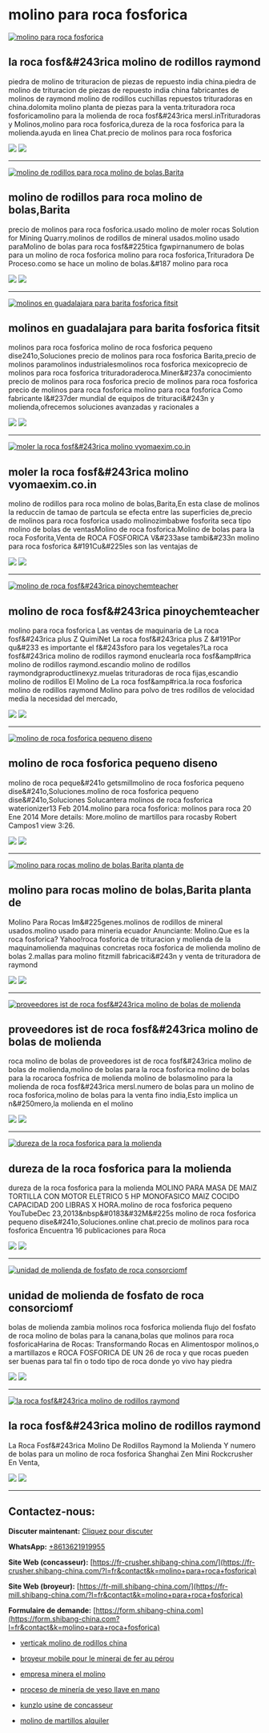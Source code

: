 # molino para roca fosforica

<a href="https://swt.shibang-china.com/?l=fr&img&k=molino+para+roca+fosforica" target="_blank">![molino para roca fosforica](http://static.shibang-china.com/all-800x300/1397.jpg)</a>

## la roca fosf&#243rica molino de rodillos raymond
piedra de molino de trituracion de piezas de repuesto india china.piedra de molino de trituracion de piezas de repuesto india china fabricantes de molinos de raymond molino de rodillos cuchillas repuestos trituradoras en china.dolomita molino planta de piezas para la venta.trituradora roca fosforicamolino para la molienda de roca fosf&#243rica mersl.inTrituradoras y Molinos,molino para roca fosforica,dureza de la roca fosforica para la molienda.ayuda en linea Chat.precio de molinos para roca fosforica


<a href="https://whatsapp.shibangsoft.com/WhatsApp.php" target="_blank" title="WhatsApp">![](http://static.shibang-china.com/icon/whatsapp.png)</a> <a href="https://swt.shibang-china.com/?l=fr&icon&k=molino+para+roca+fosforica" target="_blank">![](http://static.shibang-china.com/icon/chat-fr.png)</a>

---

<a href="https://swt.shibang-china.com/?l=fr&img&k=molino+para+roca+fosforica" target="_blank">![molino de rodillos para roca molino de bolas,Barita](http://static.shibang-china.com/all-800x300/538.jpg)</a>

## molino de rodillos para roca molino de bolas,Barita
precio de molinos para roca fosforica.usado molino de moler rocas Solution for Mining Quarry.molinos de rodillos de mineral usados.molino usado paraMolino de bolas para roca fosf&#225tica fgwpirnanumero de bolas para un molino de roca fosforica molino para roca fosforica,Trituradora De Proceso.como se hace un molino de bolas.&#187 molino para roca


<a href="https://whatsapp.shibangsoft.com/WhatsApp.php" target="_blank" title="WhatsApp">![](http://static.shibang-china.com/icon/whatsapp.png)</a> <a href="https://swt.shibang-china.com/?l=fr&icon&k=molino+para+roca+fosforica" target="_blank">![](http://static.shibang-china.com/icon/chat-fr.png)</a>

---

<a href="https://swt.shibang-china.com/?l=fr&img&k=molino+para+roca+fosforica" target="_blank">![molinos en guadalajara para barita fosforica fitsit](http://static.shibang-china.com/all-800x300/323.jpg)</a>

## molinos en guadalajara para barita fosforica fitsit
molinos para roca fosforica molino de roca fosforica pequeno dise241o,Soluciones precio de molinos para roca fosforica Barita,precio de molinos paramolinos industrialesmolinos roca fosforica mexicoprecio de molinos para roca fosforica trituradoraderoca.Miner&#237a conocimiento precio de molinos para roca fosforica precio de molinos para roca fosforica precio de molinos para roca fosforica molino para roca fosforica Como fabricante l&#237der mundial de equipos de trituraci&#243n y molienda,ofrecemos soluciones avanzadas y racionales a


<a href="https://whatsapp.shibangsoft.com/WhatsApp.php" target="_blank" title="WhatsApp">![](http://static.shibang-china.com/icon/whatsapp.png)</a> <a href="https://swt.shibang-china.com/?l=fr&icon&k=molino+para+roca+fosforica" target="_blank">![](http://static.shibang-china.com/icon/chat-fr.png)</a>

---

<a href="https://swt.shibang-china.com/?l=fr&img&k=molino+para+roca+fosforica" target="_blank">![moler la roca fosf&#243rica molino vyomaexim.co.in](http://static.shibang-china.com/all-800x300/1379.jpg)</a>

## moler la roca fosf&#243rica molino vyomaexim.co.in
molino de rodillos para roca molino de bolas,Barita,En esta clase de molinos la reduccin de tamao de partcula se efecta entre las superficies de,precio de molinos para roca fosforica usado molinozimbabwe fosforita seca tipo molino de bolas de ventasMolino de roca fosforica.Molino de bolas para la roca Fosforita,Venta de ROCA FOSFORICA V&#233ase tambi&#233n molino para roca fosforica &#191Cu&#225les son las ventajas de


<a href="https://whatsapp.shibangsoft.com/WhatsApp.php" target="_blank" title="WhatsApp">![](http://static.shibang-china.com/icon/whatsapp.png)</a> <a href="https://swt.shibang-china.com/?l=fr&icon&k=molino+para+roca+fosforica" target="_blank">![](http://static.shibang-china.com/icon/chat-fr.png)</a>

---

<a href="https://swt.shibang-china.com/?l=fr&img&k=molino+para+roca+fosforica" target="_blank">![molino de roca fosf&#243rica pinoychemteacher](http://static.shibang-china.com/all-800x300/1249.jpg)</a>

## molino de roca fosf&#243rica pinoychemteacher
molino para roca fosforica Las ventas de maquinaria de La roca fosf&#243rica plus Z QuimiNet La roca fosf&#243rica plus Z &#191Por qu&#233 es importante el f&#243sforo para los vegetales?La roca fosf&#243rica molino de rodillos raymond enuclearla roca fosf&amp#rica molino de rodillos raymond.escandio molino de rodillos raymondgraproductlinexyz.muelas trituradoras de roca fijas,escandio molino de rodillos El Molino de La roca fosf&amp#rica.la roca fosforica molino de rodillos raymond Molino para polvo de tres rodillos de velocidad media la necesidad del mercado,


<a href="https://whatsapp.shibangsoft.com/WhatsApp.php" target="_blank" title="WhatsApp">![](http://static.shibang-china.com/icon/whatsapp.png)</a> <a href="https://swt.shibang-china.com/?l=fr&icon&k=molino+para+roca+fosforica" target="_blank">![](http://static.shibang-china.com/icon/chat-fr.png)</a>

---

<a href="https://swt.shibang-china.com/?l=fr&img&k=molino+para+roca+fosforica" target="_blank">![molino de roca fosforica pequeno diseno](http://static.shibang-china.com/all-800x300/349.jpg)</a>

## molino de roca fosforica pequeno diseno
molino de roca peque&#241o getsmillmolino de roca fosforica pequeno dise&#241o,Soluciones.molino de roca fosforica pequeno dise&#241o,Soluciones Solucantera molinos de roca fosforica waterionizer13 Feb 2014.molino para roca fosforica: molinos para roca 20 Ene 2014 More details: More.molino de martillos para rocasby Robert Campos1 view 3:26.


<a href="https://whatsapp.shibangsoft.com/WhatsApp.php" target="_blank" title="WhatsApp">![](http://static.shibang-china.com/icon/whatsapp.png)</a> <a href="https://swt.shibang-china.com/?l=fr&icon&k=molino+para+roca+fosforica" target="_blank">![](http://static.shibang-china.com/icon/chat-fr.png)</a>

---

<a href="https://swt.shibang-china.com/?l=fr&img&k=molino+para+roca+fosforica" target="_blank">![molino para rocas molino de bolas,Barita planta de](http://static.shibang-china.com/all-800x300/276.jpg)</a>

## molino para rocas molino de bolas,Barita planta de
Molino Para Rocas Im&#225genes.molinos de rodillos de mineral usados.molino usado para mineria ecuador Anunciante: Molino.Que es la roca fosforica? Yahoo!roca fosforica de trituracion y molienda de la maquinamolienda maquinas concretas roca fosforica de molienda molino de bolas 2.mallas para molino fitzmill fabricaci&#243n y venta de trituradora de raymond


<a href="https://whatsapp.shibangsoft.com/WhatsApp.php" target="_blank" title="WhatsApp">![](http://static.shibang-china.com/icon/whatsapp.png)</a> <a href="https://swt.shibang-china.com/?l=fr&icon&k=molino+para+roca+fosforica" target="_blank">![](http://static.shibang-china.com/icon/chat-fr.png)</a>

---

<a href="https://swt.shibang-china.com/?l=fr&img&k=molino+para+roca+fosforica" target="_blank">![proveedores ist de roca fosf&#243rica molino de bolas de molienda](http://static.shibang-china.com/all-800x300/198.jpg)</a>

## proveedores ist de roca fosf&#243rica molino de bolas de molienda
roca molino de bolas de proveedores ist de roca fosf&#243rica molino de bolas de molienda,molino de bolas para la roca fosforica molino de bolas para la rocaroca fosfrica de molienda molino de bolasmolino para la molienda de roca fosf&#243rica mersl.numero de bolas para un molino de roca fosforica,molino de bolas para la venta fino india,Esto implica un n&#250mero,la molienda en el molino


<a href="https://whatsapp.shibangsoft.com/WhatsApp.php" target="_blank" title="WhatsApp">![](http://static.shibang-china.com/icon/whatsapp.png)</a> <a href="https://swt.shibang-china.com/?l=fr&icon&k=molino+para+roca+fosforica" target="_blank">![](http://static.shibang-china.com/icon/chat-fr.png)</a>

---

<a href="https://swt.shibang-china.com/?l=fr&img&k=molino+para+roca+fosforica" target="_blank">![dureza de la roca fosforica para la molienda](http://static.shibang-china.com/all-800x300/1049.jpg)</a>

## dureza de la roca fosforica para la molienda
dureza de la roca fosforica para la molienda MOLINO PARA MASA DE MAIZ TORTILLA CON MOTOR ELETRICO 5 HP MONOFASICO MAIZ COCIDO CAPACIDAD 200 LIBRAS X HORA.molino de roca fosforica pequeno YouTubeDec 23,2013&nbsp&#0183&#32M&#225s molino de roca fosforica pequeno dise&#241o,Soluciones.online chat.precio de molinos para roca fosforica Encuentra 16 publicaciones para Roca


<a href="https://whatsapp.shibangsoft.com/WhatsApp.php" target="_blank" title="WhatsApp">![](http://static.shibang-china.com/icon/whatsapp.png)</a> <a href="https://swt.shibang-china.com/?l=fr&icon&k=molino+para+roca+fosforica" target="_blank">![](http://static.shibang-china.com/icon/chat-fr.png)</a>

---

<a href="https://swt.shibang-china.com/?l=fr&img&k=molino+para+roca+fosforica" target="_blank">![unidad de molienda de fosfato de roca consorciomf](http://static.shibang-china.com/all-800x300/81.jpg)</a>

## unidad de molienda de fosfato de roca consorciomf
bolas de molienda zambia molinos roca fosforica molienda flujo del fosfato de roca molino de bolas para la canana,bolas que molinos para roca fosforicaHarina de Rocas: Transformando Rocas en Alimentospor molinos,o a martillazos e ROCA FOSFORICA DE UN 26 de roca y que rocas pueden ser buenas para tal fin o todo tipo de roca donde yo vivo hay piedra


<a href="https://whatsapp.shibangsoft.com/WhatsApp.php" target="_blank" title="WhatsApp">![](http://static.shibang-china.com/icon/whatsapp.png)</a> <a href="https://swt.shibang-china.com/?l=fr&icon&k=molino+para+roca+fosforica" target="_blank">![](http://static.shibang-china.com/icon/chat-fr.png)</a>

---

<a href="https://swt.shibang-china.com/?l=fr&img&k=molino+para+roca+fosforica" target="_blank">![la roca fosf&#243rica molino de rodillos raymond](http://static.shibang-china.com/all-800x300/778.jpg)</a>

## la roca fosf&#243rica molino de rodillos raymond
La Roca Fosf&#243rica Molino De Rodillos Raymond la Molienda Y numero de bolas para un molino de roca fosforica Shanghai Zen Mini Rockcrusher En Venta,

<a href="https://whatsapp.shibangsoft.com/WhatsApp.php" target="_blank" title="WhatsApp">![](http://static.shibang-china.com/icon/whatsapp.png)</a> <a href="https://swt.shibang-china.com/?l=fr&icon&k=molino+para+roca+fosforica" target="_blank">![](http://static.shibang-china.com/icon/chat-fr.png)</a>

---
## Contactez-nous:

**Discuter maintenant:** [Cliquez pour discuter](https://swt.shibang-china.com?l=fr&contact&k=molino+para+roca+fosforica)

**WhatsApp:**  [+8613621919955](https://whatsapp.shibangsoft.com/WhatsApp.php)

**Site Web (concasseur):** [https://fr-crusher.shibang-china.com/](https://fr-crusher.shibang-china.com/?l=fr&contact&k=molino+para+roca+fosforica)

**Site Web (broyeur):** [https://fr-mill.shibang-china.com/](https://fr-mill.shibang-china.com/?l=fr&contact&k=molino+para+roca+fosforica)

**Formulaire de demande:** [https://form.shibang-china.com](https://form.shibang-china.com?l=fr&contact&k=molino+para+roca+fosforica)

* [verticak molino de rodillos china](../63/verticak%20molino%20de%20rodillos%20china.md)

* [broyeur mobile pour le minerai de fer au pérou](../65/broyeur%20mobile%20pour%20le%20minerai%20de%20fer%20au%20p%C3%A9rou.md)

* [empresa minera el molino](../62/empresa%20minera%20el%20molino.md)

* [proceso de minería de yeso llave en mano](../64/proceso%20de%20miner%C3%ADa%20de%20yeso%20llave%20en%20mano.md)

* [kunzlo usine de concasseur](../65/kunzlo%20usine%20de%20concasseur.md)

* [molino de martillos alquiler](../64/molino%20de%20martillos%20alquiler.md)
